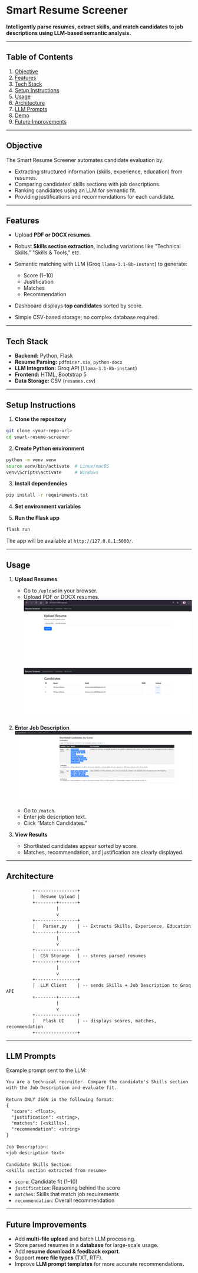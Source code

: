 # Smart Resume Screener

**Intelligently parse resumes, extract skills, and match candidates to job descriptions using LLM-based semantic analysis.**

---

## Table of Contents

1. [Objective](#objective)
2. [Features](#features)
3. [Tech Stack](#tech-stack)
4. [Setup Instructions](#setup-instructions)
5. [Usage](#usage)
6. [Architecture](#architecture)
7. [LLM Prompts](#llm-prompts)
8. [Demo](#demo)
9. [Future Improvements](#future-improvements)

---

## Objective

The Smart Resume Screener automates candidate evaluation by:

* Extracting structured information (skills, experience, education) from resumes.
* Comparing candidates’ skills sections with job descriptions.
* Ranking candidates using an LLM for semantic fit.
* Providing justifications and recommendations for each candidate.

---

## Features

* Upload **PDF or DOCX resumes**.
* Robust **Skills section extraction**, including variations like "Technical Skills," "Skills & Tools," etc.
* Semantic matching with LLM (Groq `llama-3.1-8b-instant`) to generate:

  * Score (1–10)
  * Justification
  * Matches
  * Recommendation
* Dashboard displays **top candidates** sorted by score.
* Simple CSV-based storage; no complex database required.

---

## Tech Stack

* **Backend:** Python, Flask
* **Resume Parsing:** `pdfminer.six`, `python-docx`
* **LLM Integration:** Groq API (`llama-3.1-8b-instant`)
* **Frontend:** HTML, Bootstrap 5
* **Data Storage:** CSV (`resumes.csv`)

---

## Setup Instructions

1. **Clone the repository**

```bash
git clone <your-repo-url>
cd smart-resume-screener
```

2. **Create Python environment**

```bash
python -m venv venv
source venv/bin/activate  # Linux/macOS
venv\Scripts\activate     # Windows
```

3. **Install dependencies**

```bash
pip install -r requirements.txt
```

4. **Set environment variables**


5. **Run the Flask app**

```bash
flask run
```

The app will be available at `http://127.0.0.1:5000/`.

---

## Usage

1. **Upload Resumes**

   * Go to `/upload` in your browser.
   * Upload PDF or DOCX resumes.
   ![alt text](upload_resume.png)
   ![alt text](candidates_dashboard.png)

2. **Enter Job Description**
    ![alt text](job_match.png)
   * Go to `/match`.
   * Enter job description text.
   * Click “Match Candidates.”

3. **View Results**

   * Shortlisted candidates appear sorted by score.
   * Matches, recommendation, and justification are clearly displayed.

---

## Architecture

```
          +----------------+
          |  Resume Upload |
          +--------+-------+
                   |
                   v
          +----------------+
          |   Parser.py    | -- Extracts Skills, Experience, Education
          +--------+-------+
                   |
                   v
          +----------------+
          |  CSV Storage   | -- stores parsed resumes
          +--------+-------+
                   |
                   v
          +----------------+
          |  LLM Client    | -- sends Skills + Job Description to Groq API
          +--------+-------+
                   |
                   v
          +----------------+
          |   Flask UI     | -- displays scores, matches, recommendation
          +----------------+
```

---

## LLM Prompts

Example prompt sent to the LLM:

```
You are a technical recruiter. Compare the candidate's Skills section with the Job Description and evaluate fit.

Return ONLY JSON in the following format:
{
  "score": <float>,
  "justification": <string>,
  "matches": [<skills>],
  "recommendation": <string>
}

Job Description:
<job description text>

Candidate Skills Section:
<skills section extracted from resume>
```

* `score`: Candidate fit (1–10)
* `justification`: Reasoning behind the score
* `matches`: Skills that match job requirements
* `recommendation`: Overall recommendation

---

## Future Improvements

* Add **multi-file upload** and batch LLM processing.
* Store parsed resumes in a **database** for large-scale usage.
* Add **resume download & feedback export**.
* Support **more file types** (TXT, RTF).
* Improve **LLM prompt templates** for more accurate recommendations.

